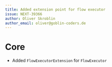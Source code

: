 ```yaml
---
title: Added extension point for flow executor
issue: NEXT-39366
author: Oliver Skroblin
author_email: oliver@goblin-coders.de
---
```

# Core
* Added `FlowExecutorExtension` for `FlowExecutor`

